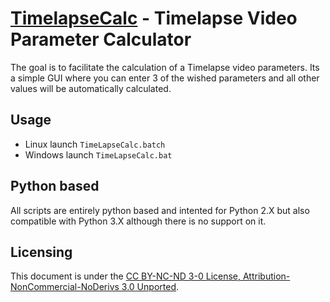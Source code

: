 [TimelapseCalc](zawiki.dyndns.org/~zas/zawiki/doku.php/tschinz:pic_timelapse) - Timelapse Video Parameter Calculator
================================

The goal is to facilitate the calculation of a Timelapse video parameters. Its a simple GUI where you can enter 3 of the wished parameters and all other values will be automatically calculated.

Usage
---
- Linux launch `TimeLapseCalc.batch`
- Windows launch `TimeLapseCalc.bat`


Python based
---
All scripts are entirely python based and intented for Python 2.X but also compatible with Python 3.X although there is no support on it.

Licensing
---
This document is under the [CC BY-NC-ND 3-0 License, Attribution-NonCommercial-NoDerivs 3.0 Unported](http://creativecommons.org/licenses/by-nc-nd/3.0/).

